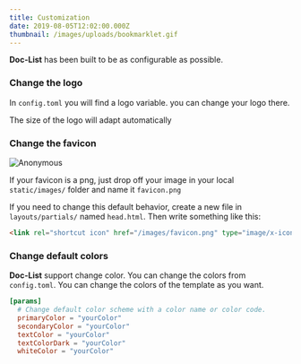 ```yaml
---
title: Customization
date: 2019-08-05T12:02:00.000Z
thumbnail: /images/uploads/bookmarklet.gif
---
```

**Doc-List** has been built to be as configurable as possible.

### Change the logo

In `config.toml` you will find a logo variable. you can change your logo there.

<div class="alert rounded-0 alert-info">
The size of the logo will adapt automatically
</div>

### Change the favicon



![Anonymous](/images/uploads/anonymous.png "Anonymous")

If your favicon is a png, just drop off your image in your local `static/images/` folder and name it `favicon.png`

If you need to change this default behavior, create a new file in `layouts/partials/` named `head.html`. Then write something like this:

```html
<link rel="shortcut icon" href="/images/favicon.png" type="image/x-icon" />
```

### Change default colors

**Doc-List** support change color. You can change the colors from `config.toml`. You can change the colors of the template as you want.

```toml
[params]
  # Change default color scheme with a color name or color code.
  primaryColor = "yourColor"
  secondaryColor = "yourColor"
  textColor = "yourColor"
  textColorDark = "yourColor"
  whiteColor = "yourColor"
```
